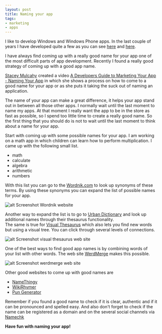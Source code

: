 ```yaml
---
layout: post
title: Naming your app
tags:
- marketing
- apps
---
```


I like to develop Windows and Windows Phone apps. In the last couple of years I have developed quite a few as you can see [here](http://www.windowsphone.com/en-US/store/publishers?publisherId=Patrick%2BKalkman "Windows 8 Apps") and [here](http://windows.microsoft.com/en-us/windows/search#q=Patrick%20Kalkman&s=Store "Windows Phone Apps").

I have always find coming up with a really good name for your app one of the most difficult parts of app development. Recently I found a really good strategy of coming up with a good app name.

[Stacey Mulcahy](http://thebitchwhocodes.com/ "Stacey's Blog") created a video [A Developers Guide to Marketing Your App - Naming Your App](http://channel9.msdn.com/Blogs/DevRadio/Microsoft-DevRadio-Part-1-A-Developers-Guide-to-Marketing-Your-App-Naming-Your-App "The Video") in which she shows a process on how to come to a good name for your app or as she puts it taking the suck out of naming an application.

The name of your app can make a great difference, it helps your app stand out in between all those other apps. I normally wait until the last moment to name my apps. At that moment I really want the app to be in the store as fast as possible, so I spend too little time to create a really good name. So the first thing that you should do is not to wait until the last moment to think about a name for your app. 

Start with coming up with some possible names for your app. I am working on a math app in which children can learn how to perform multiplication. I came up with the following small list.

* math
* calculate
* algebra
* arithmetic
* numbers

With this list you can go to the [Wordnik.com](http://www.wordnik.com "Wordnik web site") to look up synonyms of these terms. By using these synonyms you can expand the list of possible names for your app.

![alt Screenshot Wordnik website](../../../img/wordnik.png)

Another way to expand the list  is to go to [Urban Dictionary](http://www.urbandictionary.com "Urban dictionary web site") and look up additional names through their thesaurus functionality.  
The same is true for [Visual Thesaurus](http://www.visualthesaurus.com/ "visual thesaurus web site") which also lets you find new words but using a visual tree. You can click through several levels of connections.

![alt Screenshot visual thesaurus web site](../../../img/visualthesaurus.png)

One of the best ways to find good app names is by combining words of your list with other words. The web site [WerdMerge](http://werdmerge.com/) makes this possible.

![alt Screenshot werdmerge web site](../../../img/werdmerge.png)

Other good websites to come up with good names are

* [NameThingy](http://namethingy.com/ "name thingy web site")
* [WikiRhymer](http://wikirhymer.com/ "wiki rhymer web site")
* [Pun Generator]()

Remember if you found a good name to check if it is clear, authentic and if it can be pronounced and spelled easy. And also don't forget to check if the name can be registered as a domain and on the several social channels via [Namechk](http://namechk.com/ "namechk web site")

**Have fun with naming your app!**